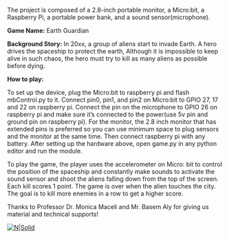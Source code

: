 


The project is composed of a 2.8-inch portable monitor, a Micro:bit, a Raspberry Pi, a portable power bank, and a sound sensor(microphone). 

**Game Name:** Earth Guardian

**Background Story:** In 20xx, a group of aliens start to invade Earth. A hero drives the spaceship to protect the earth, Although it is impossible to keep alive in such chaos, the hero must try to kill as many aliens as possible before dying.

**How to play:**

To set up the device, plug the Micro:bit to raspberry pi and flash mbControl.py to it. Connect pin0, pin1, and pin2 on Micro:bit to GPIO 27, 17 and 22 on raspberry pi. Connect the pin on the microphone to GPIO 26 on raspberry pi and make sure it’s connected to the power(use 5v pin and ground pin on raspberry pi). For the monitor, the 2.8 inch monitor that has extended pins is preferred so you can use minimum space to plug sensors and the monitor at the same time. Then connect raspberry pi with any battery. After setting up the hardware above, open game.py in any python editor and run the module. 

To play the game, the player uses the accelerometer on Micro: bit to control the position of the spaceship and constantly make sounds to activate the sound sensor and shoot the aliens falling down from the top of the screen. Each kill scores 1 point. The game is over when the alien touches the city. The goal is to kill more enemies in a row to get a higher score.

Thanks to Professor Dr. Monica Maceli and Mr. Basem Aly for giving us material and technical supports!

[![N|Solid](https://github.com/ycong3/rapid-project/blob/master/Earth%20Guardian.png?raw=true)](https://github.com/ycong3/rapid-project/blob/master/Earth%20Guardian.png?raw=true)
